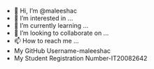 - 👋 Hi, I’m @maleeshac
- 👀 I’m interested in ...
- 🌱 I’m currently learning ...
- 💞️ I’m looking to collaborate on ...
- 📫 How to reach me ...
- My GitHub Username-maleeshac
- My Student Registration Number-IT20082642

<!---
maleeshac/maleeshac is a ✨ special ✨ repository because its `README.md` (this file) appears on your GitHub profile.
You can click the Preview link to take a look at your changes.
--->
